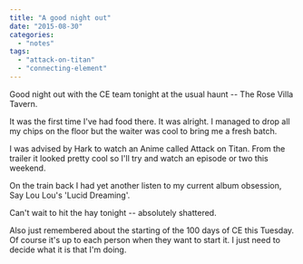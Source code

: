 ```yaml
---
title: "A good night out"
date: "2015-08-30"
categories: 
  - "notes"
tags: 
  - "attack-on-titan"
  - "connecting-element"
---
```


Good night out with the CE team tonight at the usual haunt -- The Rose Villa Tavern.

It was the first time I've had food there. It was alright. I managed to drop all my chips on the floor but the waiter was cool to bring me a fresh batch.

I was advised by Hark to watch an Anime called Attack on Titan. From the trailer it looked pretty cool so I'll try and watch an episode or two this weekend.

On the train back I had yet another listen to my current album obsession, Say Lou Lou's 'Lucid Dreaming'.

Can't wait to hit the hay tonight -- absolutely shattered.

Also just remembered about the starting of the 100 days of CE this Tuesday. Of course it's up to each person when they want to start it. I just need to decide what it is that I'm doing.
